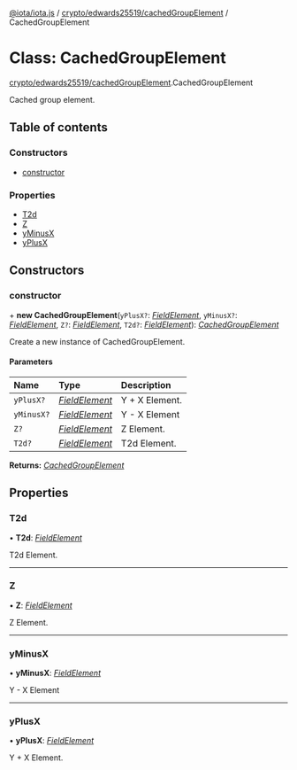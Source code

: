 [@iota/iota.js](../README.md) / [crypto/edwards25519/cachedGroupElement](../modules/crypto_edwards25519_cachedgroupelement.md) / CachedGroupElement

# Class: CachedGroupElement

[crypto/edwards25519/cachedGroupElement](../modules/crypto_edwards25519_cachedgroupelement.md).CachedGroupElement

Cached group element.

## Table of contents

### Constructors

- [constructor](crypto_edwards25519_cachedgroupelement.cachedgroupelement.md#constructor)

### Properties

- [T2d](crypto_edwards25519_cachedgroupelement.cachedgroupelement.md#t2d)
- [Z](crypto_edwards25519_cachedgroupelement.cachedgroupelement.md#z)
- [yMinusX](crypto_edwards25519_cachedgroupelement.cachedgroupelement.md#yminusx)
- [yPlusX](crypto_edwards25519_cachedgroupelement.cachedgroupelement.md#yplusx)

## Constructors

### constructor

\+ **new CachedGroupElement**(`yPlusX?`: [*FieldElement*](crypto_edwards25519_fieldelement.fieldelement.md), `yMinusX?`: [*FieldElement*](crypto_edwards25519_fieldelement.fieldelement.md), `Z?`: [*FieldElement*](crypto_edwards25519_fieldelement.fieldelement.md), `T2d?`: [*FieldElement*](crypto_edwards25519_fieldelement.fieldelement.md)): [*CachedGroupElement*](crypto_edwards25519_cachedgroupelement.cachedgroupelement.md)

Create a new instance of CachedGroupElement.

#### Parameters

| Name | Type | Description |
| :------ | :------ | :------ |
| `yPlusX?` | [*FieldElement*](crypto_edwards25519_fieldelement.fieldelement.md) | Y + X Element. |
| `yMinusX?` | [*FieldElement*](crypto_edwards25519_fieldelement.fieldelement.md) | Y - X Element |
| `Z?` | [*FieldElement*](crypto_edwards25519_fieldelement.fieldelement.md) | Z Element. |
| `T2d?` | [*FieldElement*](crypto_edwards25519_fieldelement.fieldelement.md) | T2d Element. |

**Returns:** [*CachedGroupElement*](crypto_edwards25519_cachedgroupelement.cachedgroupelement.md)

## Properties

### T2d

• **T2d**: [*FieldElement*](crypto_edwards25519_fieldelement.fieldelement.md)

T2d Element.

___

### Z

• **Z**: [*FieldElement*](crypto_edwards25519_fieldelement.fieldelement.md)

Z Element.

___

### yMinusX

• **yMinusX**: [*FieldElement*](crypto_edwards25519_fieldelement.fieldelement.md)

Y - X Element

___

### yPlusX

• **yPlusX**: [*FieldElement*](crypto_edwards25519_fieldelement.fieldelement.md)

Y + X Element.
